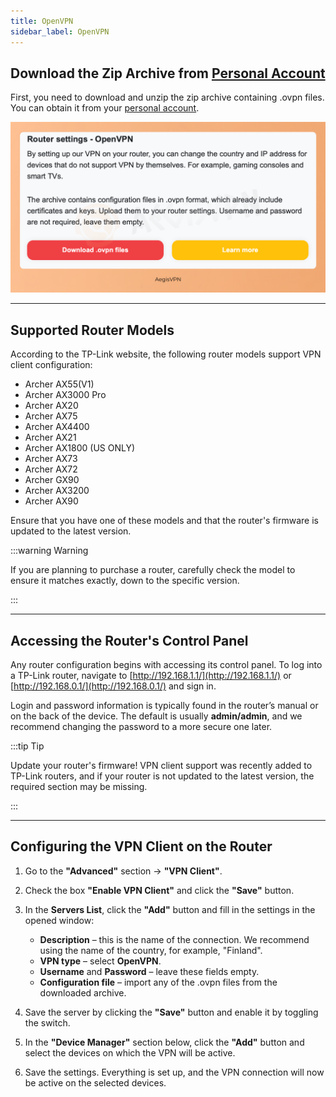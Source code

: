 ```yaml
---
title: OpenVPN
sidebar_label: OpenVPN
---
```


## Download the Zip Archive from [Personal Account](https://aegisvpn.me/cabinet/)

First, you need to download and unzip the zip archive containing .ovpn files. You can obtain it from your [personal account](https://aegisvpn.me/cabinet/).

<p>
    <img src="/img/en/openvpn/openvpn_cabinet.png#pccenter" alt="First image" width="1200"/>
</p>

___

## Supported Router Models

According to the TP-Link website, the following router models support VPN client configuration:

- Archer AX55(V1)
- Archer AX3000 Pro
- Archer AX20
- Archer AX75
- Archer AX4400
- Archer AX21
- Archer AX1800 (US ONLY)
- Archer AX73
- Archer AX72
- Archer GX90
- Archer AX3200
- Archer AX90

Ensure that you have one of these models and that the router's firmware is updated to the latest version.

:::warning Warning

If you are planning to purchase a router, carefully check the model to ensure it matches exactly, down to the specific version.

:::

___

## Accessing the Router's Control Panel

Any router configuration begins with accessing its control panel. To log into a TP-Link router, navigate to [http://192.168.1.1/](http://192.168.1.1/) or [http://192.168.0.1/](http://192.168.0.1/) and sign in.

Login and password information is typically found in the router’s manual or on the back of the device. The default is usually **admin/admin**, and we recommend changing the password to a more secure one later.

:::tip Tip

Update your router's firmware! VPN client support was recently added to TP-Link routers, and if your router is not updated to the latest version, the required section may be missing.

:::

___

## Configuring the VPN Client on the Router

1. Go to the **"Advanced"** section → **"VPN Client"**.
2. Check the box **"Enable VPN Client"** and click the **"Save"** button.
3. In the **Servers List**, click the **"Add"** button and fill in the settings in the opened window:
   - **Description** – this is the name of the connection. We recommend using the name of the country, for example, "Finland".
   - **VPN type** – select **OpenVPN**.
   - **Username** and **Password** – leave these fields empty.
   - **Configuration file** – import any of the .ovpn files from the downloaded archive.

4. Save the server by clicking the **"Save"** button and enable it by toggling the switch.

5. In the **"Device Manager"** section below, click the **"Add"** button and select the devices on which the VPN will be active.

6. Save the settings. Everything is set up, and the VPN connection will now be active on the selected devices.